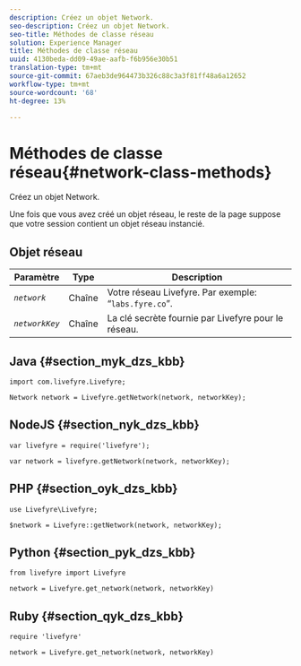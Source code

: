 ```yaml
---
description: Créez un objet Network.
seo-description: Créez un objet Network.
seo-title: Méthodes de classe réseau
solution: Experience Manager
title: Méthodes de classe réseau
uuid: 4130beda-dd09-49ae-aafb-f6b956e30b51
translation-type: tm+mt
source-git-commit: 67aeb3de964473b326c88c3a3f81ff48a6a12652
workflow-type: tm+mt
source-wordcount: '68'
ht-degree: 13%

---
```



# Méthodes de classe réseau{#network-class-methods}

Créez un objet Network.

Une fois que vous avez créé un objet réseau, le reste de la page suppose que votre session contient un objet réseau instancié.

## Objet réseau

| Paramètre | Type | Description |
|---|---|---|
| *`network`* | Chaîne | Votre réseau Livefyre. Par exemple: “`labs.fyre.co`”. |
| *`networkKey`* | Chaîne | La clé secrète fournie par Livefyre pour le réseau. |

## Java {#section_myk_dzs_kbb}

```
import com.livefyre.Livefyre; 
  
Network network = Livefyre.getNetwork(network, networkKey); 
```

## NodeJS {#section_nyk_dzs_kbb}

```
var livefyre = require('livefyre'); 
  
var network = livefyre.getNetwork(network, networkKey); 
```

## PHP {#section_oyk_dzs_kbb}

```
use Livefyre\Livefyre; 
  
$network = Livefyre::getNetwork(network, networkKey); 
```

## Python {#section_pyk_dzs_kbb}

```
from livefyre import Livefyre 
  
network = Livefyre.get_network(network, networkKey) 
```

## Ruby {#section_qyk_dzs_kbb}

```
require 'livefyre' 
  
network = Livefyre.get_network(network, networkKey) 
```

